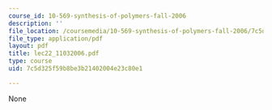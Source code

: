 ```yaml
---
course_id: 10-569-synthesis-of-polymers-fall-2006
description: ''
file_location: /coursemedia/10-569-synthesis-of-polymers-fall-2006/7c5d325f59b8be3b21402004e23c80e1_lec22_11032006.pdf
file_type: application/pdf
layout: pdf
title: lec22_11032006.pdf
type: course
uid: 7c5d325f59b8be3b21402004e23c80e1

---
```

None